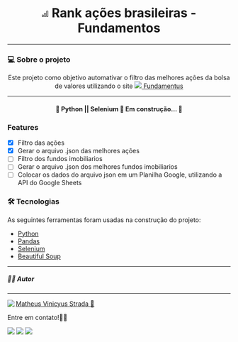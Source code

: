 <h1 align="center"> 
<svg xmlns="http://www.w3.org/2000/svg" width="16" height="16" fill="currentColor" class="bi bi-bar-chart" viewBox="0 0 16 16">
  <path d="M4 11H2v3h2v-3zm5-4H7v7h2V7zm5-5v12h-2V2h2zm-2-1a1 1 0 0 0-1 1v12a1 1 0 0 0 1 1h2a1 1 0 0 0 1-1V2a1 1 0 0 0-1-1h-2zM6 7a1 1 0 0 1 1-1h2a1 1 0 0 1 1 1v7a1 1 0 0 1-1 1H7a1 1 0 0 1-1-1V7zm-5 4a1 1 0 0 1 1-1h2a1 1 0 0 1 1 1v3a1 1 0 0 1-1 1H2a1 1 0 0 1-1-1v-3z"/>
</svg> Rank ações brasileiras - Fundamentos 
</h1>
<hr>

<h3 align="left">💻 Sobre o projeto</h3>
<p align="center"> Este projeto como objetivo automativar o filtro das melhores ações da bolsa de valores utilizando o site <a href="https://www.fundamentus.com.br"><img src="https://www.fundamentus.com.br/img/fundamentus.ico"> Fundamentus</a> </p>
<hr>

<h4 align="center"> 
	🚧  Python || Selenium 🚀 Em construção...  🚧
</h4>

### Features

- [x] Filtro das ações
- [x] Gerar o arquivo .json das melhores ações
- [ ] Filtro dos fundos imobiliarios
- [ ] Gerar o arquivo .json dos melhores fundos imobiliarios
- [ ] Colocar os dados do arquivo json em um Planilha Google, utilizando a API do Google Sheets

### 🛠 Tecnologias

As seguintes ferramentas foram usadas na construção do projeto:

- [Python](https://www.python.org)
- [Pandas](https://pandas.pydata.org)
- [Selenium](https://www.selenium.dev)
- [Beautiful Soup](https://www.crummy.com/software/BeautifulSoup/bs4/doc/)

<hr>
<h5 align="left"> 👨‍🚀 Autor </h5>
<hr>
<img align="left" src="https://avatars.githubusercontent.com/u/57578830?v=4">
<p align="left">
  <a href='https://github.com/zMatheus22'> Matheus Vinicyus Strada 🚀 </a>
  <p>Entre em contato!👋🏽</p>
  <a href="mailto:matheusv.strada4@gmail.com?" alt="Gmail">
  <img src="https://img.shields.io/badge/-Gmail-FF0000?style=flat-square&labelColor=FF0000&logo=gmail&logoColor=white&link=matheusv.strada4@gmail.com" /></a>

  <a href="https://www.linkedin.com/in/matheus-vinicyus-strada" alt="Linkedin">
  <img src="https://img.shields.io/badge/-Linkedin-0e76a8?style=flat-square&logo=Linkedin&logoColor=white&link=https://www.linkedin.com/in/matheus-vinicyus-strada" /></a>

  <a href="https://www.instagram.com/vinicyusstrada" alt="Instagram">
  <img src="https://img.shields.io/badge/-Instagram-DF0174?style=flat-square&labelColor=DF0174&logo=instagram&logoColor=white&link=https://www.instagram.com/vinicyusstrada"/></a>
</p>
